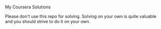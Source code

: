 
My Coursera Solutions

Please don't use this repo for solving. Solving on your own is quite valuable and you should strive to do it on your own.

